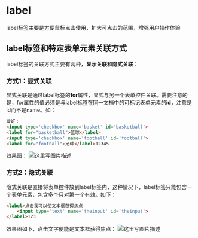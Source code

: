 # label

label标签主要是方便鼠标点击使用，扩大可点击的范围，增强用户操作体验



## label标签和特定表单元素关联方式

label标签的关联方式主要有两种，**显示关联**和**隐式关联**：

### 方式1：显式关联

显式关联是通过label标签的**for**属性，显式与另一个表单控件关联。需要注意的是，for属性的值必须是与label标签在同一文档中的可标记表单元素的**id**，注意是id而不是name。如：

```html
爱好：
<input type='checkbox' name='basket' id='basketball'>   
<label for="basketball">篮球</label>
<input type='checkbox' name='football' id='football'>   
<label for="football">足球</label>12345
```

效果图：
![这里写图片描述](https://img-blog.csdn.net/20170603143008050?watermark/2/text/aHR0cDovL2Jsb2cuY3Nkbi5uZXQvZ25haWxfb3Vn/font/5a6L5L2T/fontsize/400/fill/I0JBQkFCMA==/dissolve/70/gravity/SouthEast)

### 方式2：隐式关联

隐式关联是直接将表单控件放到label标签内，这种情况下，label标签只能包含一个表单元素，包含多个只对第一个有效。如下：

```html
<label>点击我可以使文本框获得焦点
    <input type='text' name='theinput' id='theinput'>
</label>123
```

效果图如下，点击文字便能是文本框获得焦点：
![这里写图片描述](https://img-blog.csdn.net/20170603150203863?watermark/2/text/aHR0cDovL2Jsb2cuY3Nkbi5uZXQvZ25haWxfb3Vn/font/5a6L5L2T/fontsize/400/fill/I0JBQkFCMA==/dissolve/70/gravity/SouthEast)